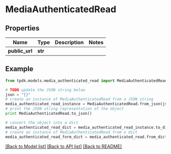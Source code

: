# MediaAuthenticatedRead



## Properties

Name | Type | Description | Notes
------------ | ------------- | ------------- | -------------
**public_url** | **str** |  | 

## Example

```python
from tpdk.models.media_authenticated_read import MediaAuthenticatedRead

# TODO update the JSON string below
json = "{}"
# create an instance of MediaAuthenticatedRead from a JSON string
media_authenticated_read_instance = MediaAuthenticatedRead.from_json(json)
# print the JSON string representation of the object
print MediaAuthenticatedRead.to_json()

# convert the object into a dict
media_authenticated_read_dict = media_authenticated_read_instance.to_dict()
# create an instance of MediaAuthenticatedRead from a dict
media_authenticated_read_form_dict = media_authenticated_read.from_dict(media_authenticated_read_dict)
```
[[Back to Model list]](../README.md#documentation-for-models) [[Back to API list]](../README.md#documentation-for-api-endpoints) [[Back to README]](../README.md)


